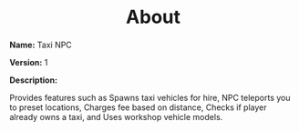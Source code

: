 <h1 style="text-align:center; font-size:2rem; font-weight:bold;">About</h1>

**Name:**
Taxi NPC

**Version:**
1

**Description:**

Provides features such as Spawns taxi vehicles for hire, NPC teleports you to preset locations, Charges fee based on distance, Checks if player already owns a taxi, and Uses workshop vehicle models.
